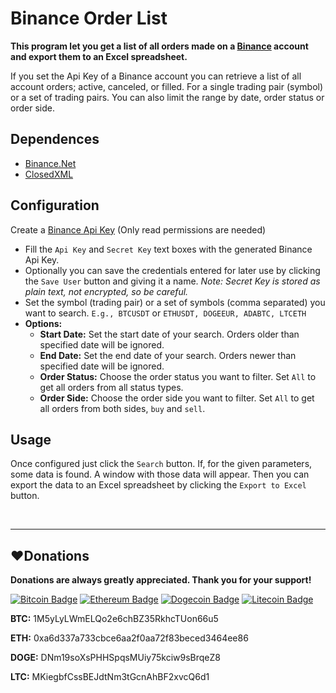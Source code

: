 # Binance Order List
**This program let you get a list of all orders made on a [Binance](https://bit.ly/MartiBinance10) account and export them to an Excel spreadsheet.**

If you set the Api Key of a Binance account you can retrieve a list of all account orders; active, canceled, or filled. For a single trading pair (symbol) or a set of trading pairs. You can also limit the range by date, order status or order side.

## Dependences
- [Binance.Net](https://github.com/JKorf/Binance.Net)
- [ClosedXML](https://github.com/ClosedXML/ClosedXML)

## Configuration
Create a [Binance Api Key]((https://www.binance.com/en/support/faq/360002502072)) (Only read permissions are needed)
- Fill the `Api Key` and `Secret Key` text boxes with the generated Binance Api Key.
- Optionally you can save the credentials entered for later use by clicking the `Save User` button and giving it a name. *Note: Secret Key is stored as plain text, not encrypted, so be careful.*
- Set the symbol (trading pair) or a set of symbols (comma separated) you want to search. `E.g., BTCUSDT` or `ETHUSDT, DOGEEUR, ADABTC, LTCETH`
- **Options:**
  - **Start Date:** Set the start date of your search. Orders older than specified date will be ignored.
  - **End Date:** Set the end date of your search. Orders newer than specified date will be ignored.
  - **Order Status:** Choose the order status you want to filter. Set `All` to get all orders from all status types.
  - **Order Side:** Choose the order side you want to filter. Set `All` to get all orders from both sides, `buy` and `sell`.
 
## Usage
Once configured just click the `Search` button. If, for the given parameters, some data is found. A window with those data will appear. Then you can export the data to an Excel spreadsheet by clicking the `Export to Excel` button.

<br>

------------
## :heart:Donations
**Donations are always greatly appreciated. Thank you for your support!**

[![Bitcoin Badge](https://img.shields.io/badge/Bitcoin-89520e?style=flat&logo=bitcoin&logoColor=white)](#heartdonations)
[![Ethereum Badge](https://img.shields.io/badge/Ethereum-3C3C3D?style=flat&logo=ethereum&logoColor=white)](#heartdonations)
[![Dogecoin Badge](https://img.shields.io/badge/Dogecoin-C2A633?style=flat&logo=dogecoin&logoColor=white)](#heartdonations)
[![Litecoin Badge](https://img.shields.io/badge/Litecoin-A6A9AA?style=flat&logo=litecoin&logoColor=white)](#heartdonations)

**BTC:** 1M5yLyLWmELQo2e6chBZ35RkhcTUon66u5

**ETH:** 0xa6d337a733cbce6aa2f0aa72f83beced3464ee86

**DOGE:** DNm19soXsPHHSpqsMUiy75kciw9sBrqeZ8

**LTC:** MKiegbfCssBEJdtNm3tGcnAhBF2xvcQ6d1

